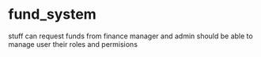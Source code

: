# fund_system
stuff can request funds from finance manager and admin should be able to manage user their roles and permisions 
